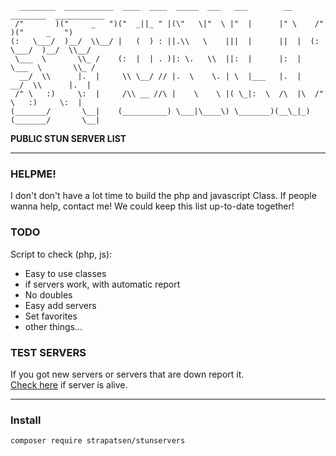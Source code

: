 ``` 
  ________  ___________  ____  ____  _____  ___   ___        __      ________  ___________
 /"       )("     _   ")("  _||_ " |(\"   \|"  \ |"  |      |" \    /"       )("     _   ") 
(:   \___/  )__/  \\__/ |   (  ) : ||.\\   \    |||  |      ||  |  (:   \___/  )__/  \\__/  
 \___  \       \\_ /    (:  |  | . )|: \.   \\  ||:  |      |:  |   \___  \       \\_ /     
  __/  \\      |.  |     \\ \__/ // |.  \    \. | \  |___   |.  |    __/  \\      |.  |     
 /" \   :)     \:  |     /\\ __ //\ |    \    \ |( \_|:  \  /\  |\  /" \   :)     \:  |     
(_______/       \__|    (__________) \___|\____\) \_______)(__\_|_)(_______/       \__|     
```
 <b>PUBLIC STUN SERVER LIST</b>
________

### HELPME!
I don't don't have a lot time to build the php and javascript Class. If people wanna help, contact me!
We could keep this list up-to-date together!

### TODO
Script to check (php, js):
 - Easy to use classes
 - if servers work, with automatic report
 - No doubles
 - Easy add servers
 - Set favorites
 - other things...

### TEST SERVERS
If you got new servers or servers that are down report it. <br>
[Check here](https://webrtc.github.io/samples/src/content/peerconnection/trickle-ice/) if server is alive.
______
### Install
```
composer require strapatsen/stunservers
```




